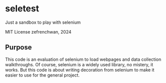# seletest
Just a sandbox to play with selenium

MIT License
zefrenchwan, 2024

## Purpose

This code is an evaluation of selenium to load webpages and data collection walkthroughs. 
Of course, selenium is a widely used library, no mistery, it works. 
But this code is about writing decoration from selenium to make it easier to use for the general project. 